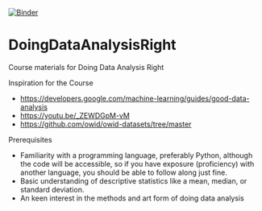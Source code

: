 [![Binder](https://mybinder.org/badge_logo.svg)](https://mybinder.org/v2/gh/ProfPMedia/DoingDataAnalysisRight/main?labpath=ddar.ipynb)

# DoingDataAnalysisRight
Course materials for Doing Data Analysis Right

Inspiration for the Course
- https://developers.google.com/machine-learning/guides/good-data-analysis
- https://youtu.be/_ZEWDGpM-vM
- https://github.com/owid/owid-datasets/tree/master

Prerequisites
- Familiarity with a programming language, preferably Python, although the code will be accessible, so if you have exposure (proficiency) with another language, you should be able to follow along just fine.
- Basic understanding of descriptive statistics like a mean, median, or standard deviation.
- An keen interest in the methods and art form of doing data analysis

  
